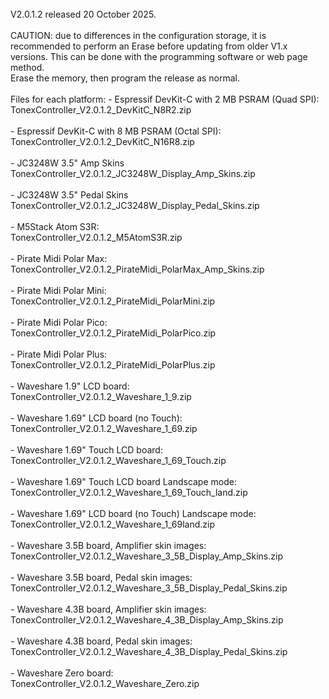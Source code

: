 <br>
V2.0.1.2 released 20 October 2025.
<br><br>
CAUTION: due to differences in the configuration storage, it is recommended to perform an Erase before updating from older V1.x versions. This can be done with the programming software or web page method. 
<br>Erase the memory, then program the release as normal.
<br><br>
Files for each platform:
- Espressif DevKit-C with 2 MB PSRAM (Quad SPI):<br>
TonexController_V2.0.1.2_DevKitC_N8R2.zip
<br><br>
- Espressif DevKit-C with 8 MB PSRAM (Octal SPI):<br>
TonexController_V2.0.1.2_DevKitC_N16R8.zip
<br><br>
- JC3248W 3.5" Amp Skins<br>
TonexController_V2.0.1.2_JC3248W_Display_Amp_Skins.zip
<br><br>
- JC3248W 3.5" Pedal Skins<br>
TonexController_V2.0.1.2_JC3248W_Display_Pedal_Skins.zip
<br><br>
- M5Stack Atom S3R:<br>
TonexController_V2.0.1.2_M5AtomS3R.zip
<br><br>
- Pirate Midi Polar Max:<br>
TonexController_V2.0.1.2_PirateMidi_PolarMax_Amp_Skins.zip
<br><br>
- Pirate Midi Polar Mini:<br>
TonexController_V2.0.1.2_PirateMidi_PolarMini.zip
<br><br>
- Pirate Midi Polar Pico:<br>
TonexController_V2.0.1.2_PirateMidi_PolarPico.zip
<br><br>
- Pirate Midi Polar Plus:<br>
TonexController_V2.0.1.2_PirateMidi_PolarPlus.zip
<br><br>
- Waveshare 1.9" LCD board:<br>
TonexController_V2.0.1.2_Waveshare_1_9.zip
<br><br>
- Waveshare 1.69" LCD board (no Touch):<br>
TonexController_V2.0.1.2_Waveshare_1_69.zip
<br><br>
- Waveshare 1.69" Touch LCD board:<br>
TonexController_V2.0.1.2_Waveshare_1_69_Touch.zip
<br><br>
- Waveshare 1.69" Touch LCD board Landscape mode:<br>
TonexController_V2.0.1.2_Waveshare_1_69_Touch_land.zip
<br><br>
- Waveshare 1.69" LCD board (no Touch) Landscape mode:<br>
TonexController_V2.0.1.2_Waveshare_1_69land.zip
<br><br>
- Waveshare 3.5B board, Amplifier skin images:<br>
TonexController_V2.0.1.2_Waveshare_3_5B_Display_Amp_Skins.zip
<br><br>
- Waveshare 3.5B board, Pedal skin images:<br>
TonexController_V2.0.1.2_Waveshare_3_5B_Display_Pedal_Skins.zip
<br><br>
- Waveshare 4.3B board, Amplifier skin images:<br>
TonexController_V2.0.1.2_Waveshare_4_3B_Display_Amp_Skins.zip
<br><br>
- Waveshare 4.3B board, Pedal skin images:<br>
TonexController_V2.0.1.2_Waveshare_4_3B_Display_Pedal_Skins.zip
<br><br>
- Waveshare Zero board:<br>
TonexController_V2.0.1.2_Waveshare_Zero.zip



